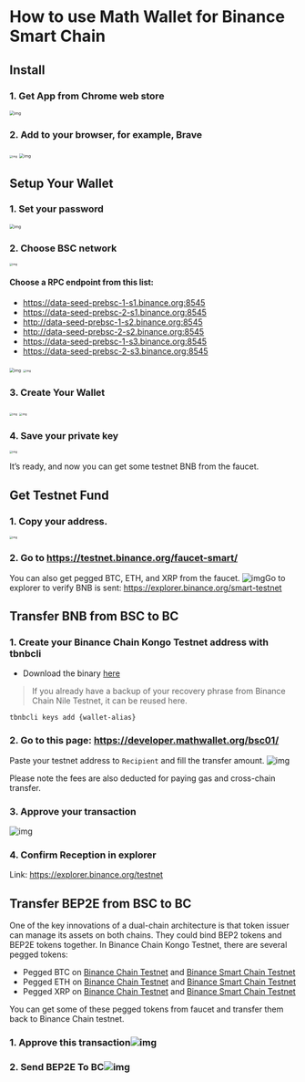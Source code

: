 # How to use Math Wallet for Binance Smart Chain
## Install
### 1. Get App from Chrome web store
<img src="https://lh5.googleusercontent.com/XbwCKYstUkfmKqHeaZHsU712-id33U5UvR5Dniq2UuwUIRnM8C-cTscbJixIKSFMTCkVBrdb3zmgCa2leASOMlUAgM139TalYkZLyb_eUhWc6xWnTbDj4I8ERd6FI5GlXEYQ2XrL" alt="img" style="zoom:50%;" />

### 2. Add to your browser, for example, Brave
<img src="https://lh6.googleusercontent.com/li_pfeaAEkB4UyYwOl1TdjoF7i7X9lvi8UNPBoUJQJ5Kd7V2Ptaw-00cMzM2CGeKuWb4c_meuE7UWuiPfYpplRTJhrqluYsPyCnfEGNxKJg9znh_o5iyUVitq4kPQ64qNB8zz9ej" alt="img" style="zoom:33%;" />

<img src="https://lh4.googleusercontent.com/b0aBH_0jXMg2U4Ixm-ids57EGqluIih3tQLqOaZIQw3lHW3685vI9QUlcIjCVB7EThsRx86hJwT1jYEGCHHfcyTraY1eStP8VxThXUtgvRypsXyEsw4-bh8Tem9tH2LtUM5_izph" alt="img" style="zoom: 50%;" />

## Setup Your Wallet
### 1. Set your password
<img src="https://lh4.googleusercontent.com/04v_hzZBF2wOiNk3XYDKgXi0CzVtfChzC9bIoT0EwCtHMYpGk1OaDfz1bCHAgegKxNHzA14mtHQDoeFnaOTX_BStwTC_GNb-bTzpOihIwjSumdnb2uZtR1obgDYoJwb3aiURKMMz" alt="img" style="zoom: 50%;" />

### 2. Choose BSC network
<img src="https://lh5.googleusercontent.com/vAIW4n_vrcfuqkUJibumqPSGwv3_HeTazQSz0nEFyQz9hntjytTF-i_QiGmPUayUXqMM42dgjJIEdB-dBSygz7i1mrrIJmvQ-6IJNx_HLGtFajxuBDQgXeZd7TTokOX19CSR_OEh" alt="img" style="zoom:33%;" />

####  Choose a RPC endpoint from this list: 
* https://data-seed-prebsc-1-s1.binance.org:8545 
* https://data-seed-prebsc-2-s1.binance.org:8545 
* http://data-seed-prebsc-1-s2.binance.org:8545 
* http://data-seed-prebsc-2-s2.binance.org:8545 
* https://data-seed-prebsc-1-s3.binance.org:8545 
* https://data-seed-prebsc-2-s3.binance.org:8545 

<img src="https://lh4.googleusercontent.com/6Ft-XqwitaNyhLerwV80m_7Y4mWkDvGWmqCQ3t1vzQUkrhnu3PFavj-4PwsccyghlVon30WNv1mCdlQUtgtQKLhHZxZSTrP0AT5WlV-sPsAuPm5Eh5xU2-fSsCtf1ecjLfrpLeZh" alt="img" style="zoom:50%;" />

<img src="https://lh3.googleusercontent.com/ySYBNYkq4mEBJZnVgtxG3SYVdWibQanRNKMidpKJl4EHCUPNG8P2Wp6DKfPtQCJmeb0kgDded0P3GU85qE3TFfnzj6UwjB4g7iSVSKROzOkHDHGABykssinDLsI7qsOIDLiKnnP1" alt="img" style="zoom:33%;" />

### 3. Create Your Wallet

<img src="https://lh6.googleusercontent.com/17gZVXQ0uM1tRSv6ZOrKJ2lNtG-p2ad_72qiXSGhVfIiCsnyiysolhBQHYTEyqcLQCXGZ3X4A7Y0UtwTi7iOT8Nv6X2UPTmyQHi06G08HV0gwrEGNF20rvGBeyJbzyqj1vucmMaC" alt="img" style="zoom:33%;" />

<img src="https://lh6.googleusercontent.com/dzx1pjMPq7F4e1N-1UJXrguzRh6W5DNJ3x1t1TsfJktpe2PkhPXWe3gytm-wMroCnhWv-StxFOaz2H54iSUSmIvwup-LshE3-z2AWnVG7ygpyhtE5BK_nOnTasw-CWJAvhOzxtFn" alt="img" style="zoom:33%;" />

### 4. Save your private key

<img src="https://lh5.googleusercontent.com/fhgMWkIjTo_KE5QloGrYesFfaOSgHS6KdySsGjMBLYFH1mmRunRmLSTu4CD3ia4S7nWn044g9lvGIBLiH9MkikPBbIBetiWrOTY1TlQA84WJYieMbFpUeY5dTiR1L5eDO6m23c3C" alt="img" style="zoom:33%;" />

It’s ready, and now you can get some testnet BNB from the faucet. 

## Get Testnet Fund
### 1. Copy your address. 

<img src="https://lh3.googleusercontent.com/1WquPDgLagkXcni9u9yPXzgaagCRd0nzm49cZ516XZSRB_rlOuybVG48C4R2ozhiSlIizxEMI_J7GexZz64E4vUpH362rrAn74GP1ALLOFOZusF8qjM1Xk71cTo5-EWcFvvqpIRL" alt="img" style="zoom:33%;" />

### 2. Go to <https://testnet.binance.org/faucet-smart/>
You can also get pegged BTC, ETH, and XRP from the faucet. 
![img](https://lh5.googleusercontent.com/6zi0THWWpOguhM169w8lMHKFwNqxOFYc1iB4yWCSaHlQK3tdhg31O2uDgBBKvnQDXOchfvxY8zyviwxF2jmiGemjRlq-49Hu-tXifWyv6AmrLAQ8q9DoUu--hQwG5t9L0yF1Q2uM)Go to explorer to verify BNB is sent: https://explorer.binance.org/smart-testnet

## Transfer BNB from BSC to BC

### 1. Create your Binance Chain Kongo Testnet address with tbnbcli
* Download the binary [here](https://github.com/binance-chain/smart-chain-binary/tree/master/bc/cli)
> If you already have a backup of your recovery phrase from Binance Chain Nile Testnet, it can be reused here. 
```
tbnbcli keys add {wallet-alias} 
```
### 2. Go to this page: <https://developer.mathwallet.org/bsc01/>

Paste your testnet address to `Recipient` and fill the transfer amount. 
![img](https://lh6.googleusercontent.com/jBLdydCWQEKJ-ksWfixIUH8qrFC9JEaLw4SbGRWngKCWXAjQDzl0ZCKs3Ajn2ZILcnd2XJzZxK6x62DHNb7_VHaJFm78qvU6zD-fhp5p7KGyDesNz5q6hilLLRbuv1Ygw-46JoBq)

Please note the fees are also deducted for paying gas and cross-chain transfer.

### 3. Approve your transaction

![img](https://lh3.googleusercontent.com/1LZhflItAfxbbPLppP_2mZQXhKlKbvAhk51-Or41wTaHY7Rs3B5g62QO1_4ymA0rgx8HoEmvCyEWbWSm_LOrxXyvHWZ24EsRVSJoLELHdprSiLAMLd5cDiDm_89Nd5z78CP0fPw5)

### 4. Confirm Reception in explorer
Link: <https://explorer.binance.org/testnet>

## Transfer BEP2E from BSC to BC

One of the key innovations of a dual-chain architecture is that token issuer can manage its assets on both chains. They could bind BEP2 tokens and BEP2E tokens together. In Binance Chain Kongo Testnet, there are several pegged tokens:

* Pegged BTC on [Binance Chain Testnet](https://explorer.binance.org/testnet/asset/BTC-E24) and  [Binance Smart Chain Testnet](https://explorer.binance.org/smart-testnet/address/0x4EfDF3235e9e6eD26221C18c4D7D2c3931544274/read_contract)
* Pegged ETH on  [Binance Chain Testnet](
https://explorer.binance.org/testnet/asset/ETH-64F) and  [Binance Smart Chain Testnet](https://explorer.binance.org/smart-testnet/address/0xEbF6be46Ba6CB02d37856bb2393a2eDf1F34bC5c/read_contract)
* Pegged XRP on  [Binance Chain Testnet](
https://explorer.binance.org/testnet/asset/XRP-C46) and  [Binance Smart Chain Testnet](https://explorer.binance.org/smart-testnet/address/0x2176Aa88a9c10078897867b9745bD0b0e637C885/read_contract)

You can get some of these pegged tokens from faucet and transfer them back to Binance Chain testnet. 

### 1. Approve this transaction![img](https://lh3.googleusercontent.com/bYfuPLKjeTopR_VUzr6MBEHZWy6UkJ10hlXICxbHh7LvoKi5Hdr2aW7Z_nSDgKphaCc9iOijoignzydzmYU1BGOyN6IRHJPHLKia1XD59651hS-EMU9vboqblgBSziivtZGdQ05e)

### 2. Send BEP2E To BC![img](https://lh5.googleusercontent.com/_RKYU23BD2xhw-g63K8O3RRF1sEKGAC5zyTOIpWUJl9scDyn1kbjwEO6gjFPkVCeFMoG-8D0xvqNH17sJSlZP_FxCrduCqEKZqHfk8DtTnBk6XKHnHDLPAaR8VjVcNNWZsAw74FB)